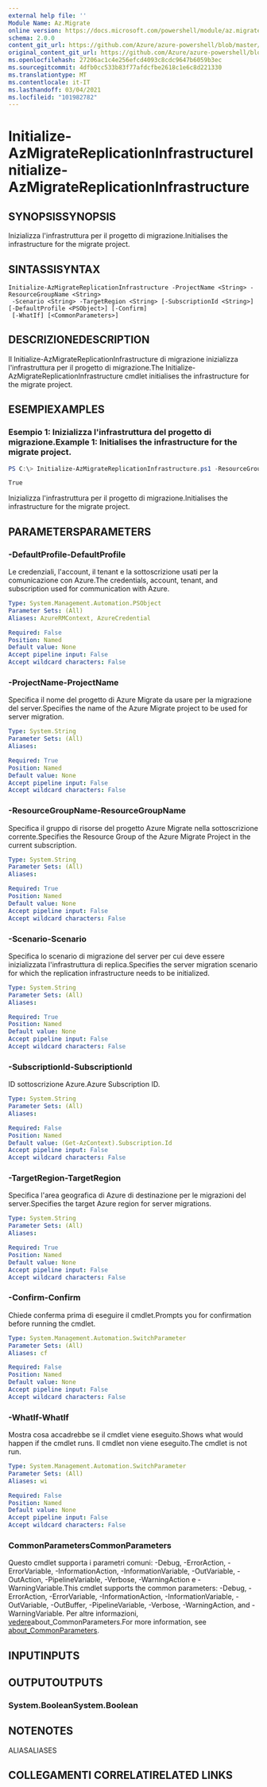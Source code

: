 ```yaml
---
external help file: ''
Module Name: Az.Migrate
online version: https://docs.microsoft.com/powershell/module/az.migrate/initialize-azmigratereplicationinfrastructure
schema: 2.0.0
content_git_url: https://github.com/Azure/azure-powershell/blob/master/src/Migrate/help/Initialize-AzMigrateReplicationInfrastructure.md
original_content_git_url: https://github.com/Azure/azure-powershell/blob/master/src/Migrate/help/Initialize-AzMigrateReplicationInfrastructure.md
ms.openlocfilehash: 27206ac1c4e256efcd4093c8cdc9647b6059b3ec
ms.sourcegitcommit: 4dfb0cc533b83f77afdcfbe2618c1e6c8d221330
ms.translationtype: MT
ms.contentlocale: it-IT
ms.lasthandoff: 03/04/2021
ms.locfileid: "101982782"
---
```

# <span data-ttu-id="9c2ce-101">Initialize-AzMigrateReplicationInfrastructure</span><span class="sxs-lookup"><span data-stu-id="9c2ce-101">Initialize-AzMigrateReplicationInfrastructure</span></span>

## <span data-ttu-id="9c2ce-102">SYNOPSIS</span><span class="sxs-lookup"><span data-stu-id="9c2ce-102">SYNOPSIS</span></span>
<span data-ttu-id="9c2ce-103">Inizializza l'infrastruttura per il progetto di migrazione.</span><span class="sxs-lookup"><span data-stu-id="9c2ce-103">Initialises the infrastructure for the migrate project.</span></span>

## <span data-ttu-id="9c2ce-104">SINTASSI</span><span class="sxs-lookup"><span data-stu-id="9c2ce-104">SYNTAX</span></span>

```
Initialize-AzMigrateReplicationInfrastructure -ProjectName <String> -ResourceGroupName <String>
 -Scenario <String> -TargetRegion <String> [-SubscriptionId <String>] [-DefaultProfile <PSObject>] [-Confirm]
 [-WhatIf] [<CommonParameters>]
```

## <span data-ttu-id="9c2ce-105">DESCRIZIONE</span><span class="sxs-lookup"><span data-stu-id="9c2ce-105">DESCRIPTION</span></span>
<span data-ttu-id="9c2ce-106">Il Initialize-AzMigrateReplicationInfrastructure di migrazione inizializza l'infrastruttura per il progetto di migrazione.</span><span class="sxs-lookup"><span data-stu-id="9c2ce-106">The Initialize-AzMigrateReplicationInfrastructure cmdlet initialises the infrastructure for the migrate project.</span></span>

## <span data-ttu-id="9c2ce-107">ESEMPI</span><span class="sxs-lookup"><span data-stu-id="9c2ce-107">EXAMPLES</span></span>

### <span data-ttu-id="9c2ce-108">Esempio 1: Inizializza l'infrastruttura del progetto di migrazione.</span><span class="sxs-lookup"><span data-stu-id="9c2ce-108">Example 1: Initialises the infrastructure for the migrate project.</span></span>
```powershell
PS C:\> Initialize-AzMigrateReplicationInfrastructure.ps1 -ResourceGroupName TestRG  -ProjectName TestProject -Vmwareagentless -TargetRegion centralus

True
```

<span data-ttu-id="9c2ce-109">Inizializza l'infrastruttura per il progetto di migrazione.</span><span class="sxs-lookup"><span data-stu-id="9c2ce-109">Initialises the infrastructure for the migrate project.</span></span>

## <span data-ttu-id="9c2ce-110">PARAMETERS</span><span class="sxs-lookup"><span data-stu-id="9c2ce-110">PARAMETERS</span></span>

### <span data-ttu-id="9c2ce-111">-DefaultProfile</span><span class="sxs-lookup"><span data-stu-id="9c2ce-111">-DefaultProfile</span></span>
<span data-ttu-id="9c2ce-112">Le credenziali, l'account, il tenant e la sottoscrizione usati per la comunicazione con Azure.</span><span class="sxs-lookup"><span data-stu-id="9c2ce-112">The credentials, account, tenant, and subscription used for communication with Azure.</span></span>

```yaml
Type: System.Management.Automation.PSObject
Parameter Sets: (All)
Aliases: AzureRMContext, AzureCredential

Required: False
Position: Named
Default value: None
Accept pipeline input: False
Accept wildcard characters: False
```

### <span data-ttu-id="9c2ce-113">-ProjectName</span><span class="sxs-lookup"><span data-stu-id="9c2ce-113">-ProjectName</span></span>
<span data-ttu-id="9c2ce-114">Specifica il nome del progetto di Azure Migrate da usare per la migrazione del server.</span><span class="sxs-lookup"><span data-stu-id="9c2ce-114">Specifies the name of the Azure Migrate project to be used for server migration.</span></span>

```yaml
Type: System.String
Parameter Sets: (All)
Aliases:

Required: True
Position: Named
Default value: None
Accept pipeline input: False
Accept wildcard characters: False
```

### <span data-ttu-id="9c2ce-115">-ResourceGroupName</span><span class="sxs-lookup"><span data-stu-id="9c2ce-115">-ResourceGroupName</span></span>
<span data-ttu-id="9c2ce-116">Specifica il gruppo di risorse del progetto Azure Migrate nella sottoscrizione corrente.</span><span class="sxs-lookup"><span data-stu-id="9c2ce-116">Specifies the Resource Group of the Azure Migrate Project in the current subscription.</span></span>

```yaml
Type: System.String
Parameter Sets: (All)
Aliases:

Required: True
Position: Named
Default value: None
Accept pipeline input: False
Accept wildcard characters: False
```

### <span data-ttu-id="9c2ce-117">-Scenario</span><span class="sxs-lookup"><span data-stu-id="9c2ce-117">-Scenario</span></span>
<span data-ttu-id="9c2ce-118">Specifica lo scenario di migrazione del server per cui deve essere inizializzata l'infrastruttura di replica.</span><span class="sxs-lookup"><span data-stu-id="9c2ce-118">Specifies the server migration scenario for which the replication infrastructure needs to be initialized.</span></span>

```yaml
Type: System.String
Parameter Sets: (All)
Aliases:

Required: True
Position: Named
Default value: None
Accept pipeline input: False
Accept wildcard characters: False
```

### <span data-ttu-id="9c2ce-119">-SubscriptionId</span><span class="sxs-lookup"><span data-stu-id="9c2ce-119">-SubscriptionId</span></span>
<span data-ttu-id="9c2ce-120">ID sottoscrizione Azure.</span><span class="sxs-lookup"><span data-stu-id="9c2ce-120">Azure Subscription ID.</span></span>

```yaml
Type: System.String
Parameter Sets: (All)
Aliases:

Required: False
Position: Named
Default value: (Get-AzContext).Subscription.Id
Accept pipeline input: False
Accept wildcard characters: False
```

### <span data-ttu-id="9c2ce-121">-TargetRegion</span><span class="sxs-lookup"><span data-stu-id="9c2ce-121">-TargetRegion</span></span>
<span data-ttu-id="9c2ce-122">Specifica l'area geografica di Azure di destinazione per le migrazioni del server.</span><span class="sxs-lookup"><span data-stu-id="9c2ce-122">Specifies the target Azure region for server migrations.</span></span>

```yaml
Type: System.String
Parameter Sets: (All)
Aliases:

Required: True
Position: Named
Default value: None
Accept pipeline input: False
Accept wildcard characters: False
```

### <span data-ttu-id="9c2ce-123">-Confirm</span><span class="sxs-lookup"><span data-stu-id="9c2ce-123">-Confirm</span></span>
<span data-ttu-id="9c2ce-124">Chiede conferma prima di eseguire il cmdlet.</span><span class="sxs-lookup"><span data-stu-id="9c2ce-124">Prompts you for confirmation before running the cmdlet.</span></span>

```yaml
Type: System.Management.Automation.SwitchParameter
Parameter Sets: (All)
Aliases: cf

Required: False
Position: Named
Default value: None
Accept pipeline input: False
Accept wildcard characters: False
```

### <span data-ttu-id="9c2ce-125">-WhatIf</span><span class="sxs-lookup"><span data-stu-id="9c2ce-125">-WhatIf</span></span>
<span data-ttu-id="9c2ce-126">Mostra cosa accadrebbe se il cmdlet viene eseguito.</span><span class="sxs-lookup"><span data-stu-id="9c2ce-126">Shows what would happen if the cmdlet runs.</span></span>
<span data-ttu-id="9c2ce-127">Il cmdlet non viene eseguito.</span><span class="sxs-lookup"><span data-stu-id="9c2ce-127">The cmdlet is not run.</span></span>

```yaml
Type: System.Management.Automation.SwitchParameter
Parameter Sets: (All)
Aliases: wi

Required: False
Position: Named
Default value: None
Accept pipeline input: False
Accept wildcard characters: False
```

### <span data-ttu-id="9c2ce-128">CommonParameters</span><span class="sxs-lookup"><span data-stu-id="9c2ce-128">CommonParameters</span></span>
<span data-ttu-id="9c2ce-129">Questo cmdlet supporta i parametri comuni: -Debug, -ErrorAction, -ErrorVariable, -InformationAction, -InformationVariable, -OutVariable, -OutAction, -PipelineVariable, -Verbose, -WarningAction e -WarningVariable.</span><span class="sxs-lookup"><span data-stu-id="9c2ce-129">This cmdlet supports the common parameters: -Debug, -ErrorAction, -ErrorVariable, -InformationAction, -InformationVariable, -OutVariable, -OutBuffer, -PipelineVariable, -Verbose, -WarningAction, and -WarningVariable.</span></span> <span data-ttu-id="9c2ce-130">Per altre informazioni, [vedere](http://go.microsoft.com/fwlink/?LinkID=113216)about_CommonParameters.</span><span class="sxs-lookup"><span data-stu-id="9c2ce-130">For more information, see [about_CommonParameters](http://go.microsoft.com/fwlink/?LinkID=113216).</span></span>

## <span data-ttu-id="9c2ce-131">INPUT</span><span class="sxs-lookup"><span data-stu-id="9c2ce-131">INPUTS</span></span>

## <span data-ttu-id="9c2ce-132">OUTPUT</span><span class="sxs-lookup"><span data-stu-id="9c2ce-132">OUTPUTS</span></span>

### <span data-ttu-id="9c2ce-133">System.Boolean</span><span class="sxs-lookup"><span data-stu-id="9c2ce-133">System.Boolean</span></span>

## <span data-ttu-id="9c2ce-134">NOTE</span><span class="sxs-lookup"><span data-stu-id="9c2ce-134">NOTES</span></span>

<span data-ttu-id="9c2ce-135">ALIAS</span><span class="sxs-lookup"><span data-stu-id="9c2ce-135">ALIASES</span></span>

## <span data-ttu-id="9c2ce-136">COLLEGAMENTI CORRELATI</span><span class="sxs-lookup"><span data-stu-id="9c2ce-136">RELATED LINKS</span></span>

